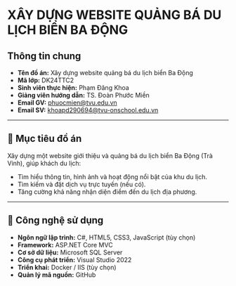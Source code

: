 #  XÂY DỰNG WEBSITE QUẢNG BÁ DU LỊCH BIỂN BA ĐỘNG

##  Thông tin chung
- **Tên đồ án:** Xây dựng website quảng bá du lịch biển Ba Động  
- **Mã lớp:** DK24TTC2  
- **Sinh viên thực hiện:** Phạm Đăng Khoa  
- **Giảng viên hướng dẫn:** TS. Đoàn Phước Miền
- **Email GV:** phuocmien@tvu.edu.vn
- **Email SV:** khoapd290694@tvu-onschool.edu.vn

---

## 🎯 Mục tiêu đồ án
Xây dựng một website giới thiệu và quảng bá du lịch biển Ba Động (Trà Vinh), giúp khách du lịch:
- Tìm hiểu thông tin, hình ảnh và hoạt động nổi bật của khu du lịch.  
- Tìm kiếm và đặt dịch vụ trực tuyến (nếu có).  
- Tăng cường khả năng nhận diện điểm đến du lịch địa phương.

---

## 🧩 Công nghệ sử dụng
- **Ngôn ngữ lập trình:** C#, HTML5, CSS3, JavaScript  (tùy chọn)
- **Framework:** ASP.NET Core MVC  
- **Cơ sở dữ liệu:** Microsoft SQL Server  
- **Công cụ phát triển:** Visual Studio 2022  
- **Triển khai:** Docker / IIS (tùy chọn)  
- **Quản lý mã nguồn:** GitHub  

